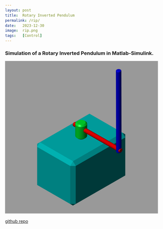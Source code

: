 ```yaml
---
layout: post
title:  Rotary Inverted Pendulum
permalink: /rip/
date:   2023-12-30
image:  rip.png
tags:   [Control]
---
```

### Simulation of a Rotary Inverted Pendulum in Matlab-Simulink.

![rotary inverted pendulum](../img/rip.png)

[github repo](https://github.com/ashwath-karthikeyan/rotary-inverted-pendulum.git)